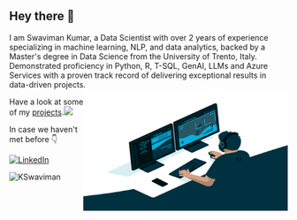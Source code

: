 ## Hey there 👋

I am Swaviman Kumar,
a Data Scientist with over 2 years of experience specializing in machine learning, NLP, and
data analytics, backed by a Master's degree in Data Science from the University of Trento, Italy. Demonstrated
proficiency in Python, R, T-SQL, GenAI, LLMs and Azure Services with a proven track record of delivering exceptional results in data-driven
projects.
<img align="right" alt="GIF" src="https://github.com/KSwaviman/Kswaviman/blob/main/code.gif?raw=true" width="370" height="220" />

Have a look at some of my [projects](https://github.com/KSwaviman?tab=repositories).</a><img src="https://media.giphy.com/media/WUlplcMpOCEmTGBtBW/giphy.gif" width="30"> 

In case we haven't met before 👇  

<a href="https://www.linkedin.com/in/swaviman-kumar/" target="_blank"><img src="https://img.shields.io/badge/LinkedIn-0077B5?style=for-the-badge&logo=linkedin&logoColor=white" alt="LinkedIn"></a>

<p align="left">
  <img
    src="https://komarev.com/ghpvc/?username=KSwaviman"
    alt="KSwaviman"
  />
</p>
